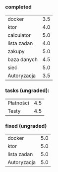 ### completed
<table cellspacing="0" cellpadding="0">
  <tr>
    <td>docker</td>
    <td>3.5</td>
  </tr>
  <tr>
    <td>ktor</td>
    <td>4.0</td>
  </tr>
  <tr>
    <td>calculator</td>
    <td>5.0</td>
  </tr>
  <tr>
    <td>lista zadan</td>
    <td>4.0</td>
  </tr>
  <tr>
    <td>zakupy</td>
    <td>5.0</td>
  </tr>
  <tr>
    <td>baza danych</td>
    <td>4.5</td>
  </tr>
  <tr>
    <td>sieć</td>
    <td>5.0</td>
  </tr>
  <tr>
    <td>Autoryzacja</td>
    <td>3.5</td>
  </tr>

</table>

### tasks (ungraded):
<table cellspacing="0" cellpadding="0">
  <tr>
    <td>Płatności</td>
    <td>4.5</td>
  </tr>
  <tr>
    <td>Testy</td>
    <td>4.5</td>
  </tr>
</table>

### fixed (ungraded)
<table cellspacing="0" cellpadding="0">
  <tr>
    <td>docker</td>
    <td>5.0</td>
  </tr>
  <tr>
    <td>ktor</td>
    <td>5.0</td>
  </tr>
  <tr>
    <td>lista zadan</td>
    <td>5.0</td>
  </tr>
  <tr>
    <td>Autoryzacja</td>
    <td>5.0</td>
  </tr>
</table>
